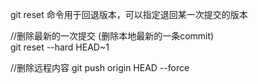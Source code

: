 git reset 命令用于回退版本，可以指定退回某一次提交的版本

//删除最新的一次提交 (删除本地最新的一条commit)  
git reset --hard HEAD~1

//删除远程内容
git push origin HEAD --force 
